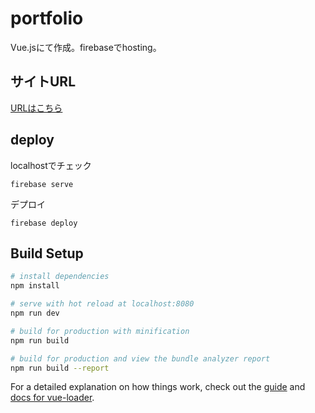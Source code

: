 # portfolio

Vue.jsにて作成。firebaseでhosting。

## サイトURL

[URLはこちら](https://keisuke-ohashi.firebaseapp.com/#/)

## deploy
localhostでチェック
```
firebase serve
```
デプロイ
```
firebase deploy
```

## Build Setup

``` bash
# install dependencies
npm install

# serve with hot reload at localhost:8080
npm run dev

# build for production with minification
npm run build

# build for production and view the bundle analyzer report
npm run build --report
```

For a detailed explanation on how things work, check out the [guide](http://vuejs-templates.github.io/webpack/) and [docs for vue-loader](http://vuejs.github.io/vue-loader).
